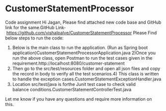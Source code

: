 # CustomerStatementProcessor
Code assignment
Hi Jagan,
Please find attached new code base and GitHub link for the same.GitHub Link- https://github.com/vishalpalve/CustomerStatementProcessor
Please Find below steps to run the code:
1) Below is the main class to run the application. (Run as Spring boot application)CustomerStatementProcessorApplication.java 
2)Once you run the above class, open Postman to run the test cases given in the requirement.http://localhost:8080/customer-statement
3) Then go to the src/test/resources folder and open all json files and copy the record in body to verify all the test scenarios.4) This class is written to handle the exception cases.CustomerStatementExceptionHandler.java
5) Location src/test/java is forthe Junit test case to check valid balance conditions.CustomerStatementControllerTest.java

Let me know if you have any questions and require more information on this.
